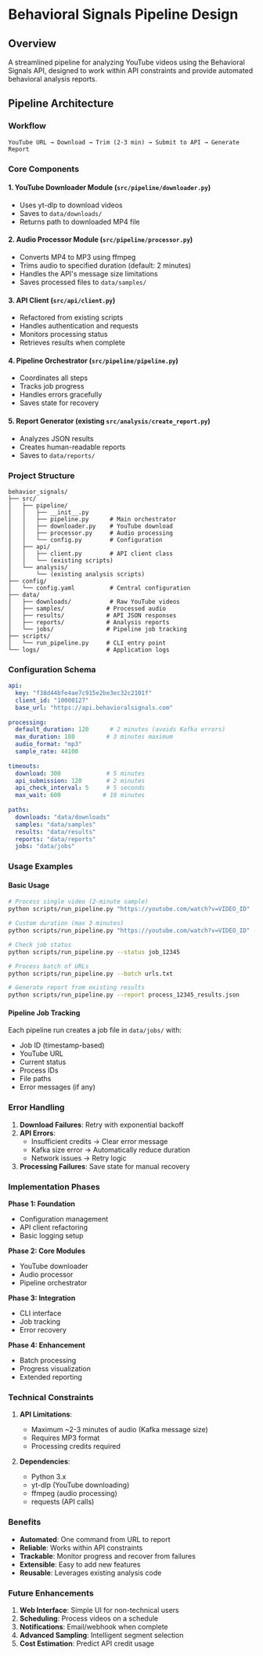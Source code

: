 # Behavioral Signals Pipeline Design

## Overview
A streamlined pipeline for analyzing YouTube videos using the Behavioral Signals API, designed to work within API constraints and provide automated behavioral analysis reports.

## Pipeline Architecture

### Workflow
```
YouTube URL → Download → Trim (2-3 min) → Submit to API → Generate Report
```

### Core Components

#### 1. **YouTube Downloader Module** (`src/pipeline/downloader.py`)
- Uses yt-dlp to download videos
- Saves to `data/downloads/`
- Returns path to downloaded MP4 file

#### 2. **Audio Processor Module** (`src/pipeline/processor.py`)
- Converts MP4 to MP3 using ffmpeg
- Trims audio to specified duration (default: 2 minutes)
- Handles the API's message size limitations
- Saves processed files to `data/samples/`

#### 3. **API Client** (`src/api/client.py`)
- Refactored from existing scripts
- Handles authentication and requests
- Monitors processing status
- Retrieves results when complete

#### 4. **Pipeline Orchestrator** (`src/pipeline/pipeline.py`)
- Coordinates all steps
- Tracks job progress
- Handles errors gracefully
- Saves state for recovery

#### 5. **Report Generator** (existing `src/analysis/create_report.py`)
- Analyzes JSON results
- Creates human-readable reports
- Saves to `data/reports/`

### Project Structure
```
behavior_signals/
├── src/
│   ├── pipeline/
│   │   ├── __init__.py
│   │   ├── pipeline.py      # Main orchestrator
│   │   ├── downloader.py    # YouTube download
│   │   ├── processor.py     # Audio processing
│   │   └── config.py        # Configuration
│   ├── api/
│   │   ├── client.py        # API client class
│   │   └── (existing scripts)
│   └── analysis/
│       └── (existing analysis scripts)
├── config/
│   └── config.yaml          # Central configuration
├── data/
│   ├── downloads/           # Raw YouTube videos
│   ├── samples/            # Processed audio
│   ├── results/            # API JSON responses
│   ├── reports/            # Analysis reports
│   └── jobs/               # Pipeline job tracking
├── scripts/
│   └── run_pipeline.py     # CLI entry point
└── logs/                   # Application logs
```

### Configuration Schema
```yaml
api:
  key: "f38d44bfe4ae7c915e2be3ec32c2101f"
  client_id: "10000127"
  base_url: "https://api.behavioralsignals.com"
  
processing:
  default_duration: 120      # 2 minutes (avoids Kafka errors)
  max_duration: 180         # 3 minutes maximum
  audio_format: "mp3"
  sample_rate: 44100
  
timeouts:
  download: 300             # 5 minutes
  api_submission: 120       # 2 minutes
  api_check_interval: 5     # 5 seconds
  max_wait: 600            # 10 minutes
  
paths:
  downloads: "data/downloads"
  samples: "data/samples"
  results: "data/results"
  reports: "data/reports"
  jobs: "data/jobs"
```

### Usage Examples

#### Basic Usage
```bash
# Process single video (2-minute sample)
python scripts/run_pipeline.py "https://youtube.com/watch?v=VIDEO_ID"

# Custom duration (max 3 minutes)
python scripts/run_pipeline.py "https://youtube.com/watch?v=VIDEO_ID" --duration 180

# Check job status
python scripts/run_pipeline.py --status job_12345

# Process batch of URLs
python scripts/run_pipeline.py --batch urls.txt

# Generate report from existing results
python scripts/run_pipeline.py --report process_12345_results.json
```

#### Pipeline Job Tracking
Each pipeline run creates a job file in `data/jobs/` with:
- Job ID (timestamp-based)
- YouTube URL
- Current status
- Process IDs
- File paths
- Error messages (if any)

### Error Handling

1. **Download Failures**: Retry with exponential backoff
2. **API Errors**: 
   - Insufficient credits → Clear error message
   - Kafka size error → Automatically reduce duration
   - Network issues → Retry logic
3. **Processing Failures**: Save state for manual recovery

### Implementation Phases

**Phase 1: Foundation**
- Configuration management
- API client refactoring
- Basic logging setup

**Phase 2: Core Modules**
- YouTube downloader
- Audio processor
- Pipeline orchestrator

**Phase 3: Integration**
- CLI interface
- Job tracking
- Error recovery

**Phase 4: Enhancement**
- Batch processing
- Progress visualization
- Extended reporting

### Technical Constraints

1. **API Limitations**:
   - Maximum ~2-3 minutes of audio (Kafka message size)
   - Requires MP3 format
   - Processing credits required

2. **Dependencies**:
   - Python 3.x
   - yt-dlp (YouTube downloading)
   - ffmpeg (audio processing)
   - requests (API calls)

### Benefits

- **Automated**: One command from URL to report
- **Reliable**: Works within API constraints
- **Trackable**: Monitor progress and recover from failures
- **Extensible**: Easy to add new features
- **Reusable**: Leverages existing analysis code

### Future Enhancements

1. **Web Interface**: Simple UI for non-technical users
2. **Scheduling**: Process videos on a schedule
3. **Notifications**: Email/webhook when complete
4. **Advanced Sampling**: Intelligent segment selection
5. **Cost Estimation**: Predict API credit usage